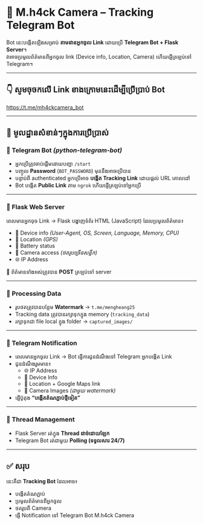 # 📸 M.h4ck Camera – Tracking Telegram Bot  

Bot នេះបង្កើតឡើងសម្រាប់ **តាមដានអ្នកចូល Link** ដោយប្រើ **Telegram Bot + Flask Server**។  
វាអាចប្រមូលព័ត៌មានពីអ្នកចូល link (Device info, Location, Camera) ហើយផ្ញើត្រឡប់ទៅ Telegram។  

---

## 👇 សូមចុចកលើ Link ខាងក្រោមនេះដើម្បីប្រើប្រាប់ Bot 
https://t.me/mh4ckcamera_bot

---

## 📌 មូលដ្ឋានសំខាន់ៗក្នុងការប្រើប្រាស់

### 🔹 Telegram Bot *(python-telegram-bot)*  
- អ្នកប្រើត្រូវចាប់ផ្ដើមដោយបញ្ជា `/start`  
- បញ្ចូល **Password** (`BOT_PASSWORD`) មុននឹងអាចប្រើបាន  
- បន្ទាប់ពី authenticated អ្នកប្រើអាច **បង្កើត Tracking Link** ដោយផ្តល់ URL គោលដៅ  
- Bot បង្កើត **Public Link** តាម `ngrok` ហើយផ្ញើត្រឡប់ទៅអ្នកប្រើ  

---

### 🔹 Flask Web Server  
ពេលមានអ្នកចុច Link → Flask បង្ហាញទំព័រ HTML (JavaScript) ដែលប្រមូលព័ត៌មាន៖  
- 📱 Device info *(User-Agent, OS, Screen, Language, Memory, CPU)*  
- 📍 Location *(GPS)*  
- 🔋 Battery status  
- 📸 Camera access *(ថតរូបច្រើនសន្លឹក)*  
- 🌐 IP Address  

🔁 ព័ត៌មានទាំងអស់ត្រូវបាន **POST** ត្រឡប់ទៅ server  

---

### 🔹 Processing Data  
- រូបថតត្រូវបានបន្ថែម **Watermark** → `t.me/mengheang25`  
- Tracking data ត្រូវបានរក្សាទុកក្នុង memory (`tracking_data`)  
- រក្សាទុកជា file local ក្នុង folder → `captured_images/`  

---

### 🔹 Telegram Notification  
- ពេលមានអ្នកចូល Link → Bot ផ្ញើការជូនដំណឹងទៅ Telegram អ្នកបង្កើត Link  
- ជូនដំណឹងរួមមាន៖  
  - 🌐 IP Address  
  - 📱 Device Info  
  - 📍 Location + Google Maps link  
  - 📸 Camera Images *(ជាមួយ watermark)*  
- ផ្ញើប៊ូតុង **“បង្កើតតំណភ្ជាប់ថ្មីទៀត”**  

---

### 🔹 Thread Management  
- Flask Server រត់ក្នុង **Thread ដាច់ដោយឡែក**  
- Telegram Bot រត់ជាមួយ **Polling (ទទួលសារ 24/7)**  

---

## ✅ សរុប  
នេះគឺជា **Tracking Bot** ដែលអាច៖  
- បង្កើតតំណភ្ជាប់  
- ប្រមូលព័ត៌មានពីអ្នកចូល  
- ថតរូបពី Camera  
- ផ្ញើ Notification ទៅ Telegram Bot M.h4ck Camera

